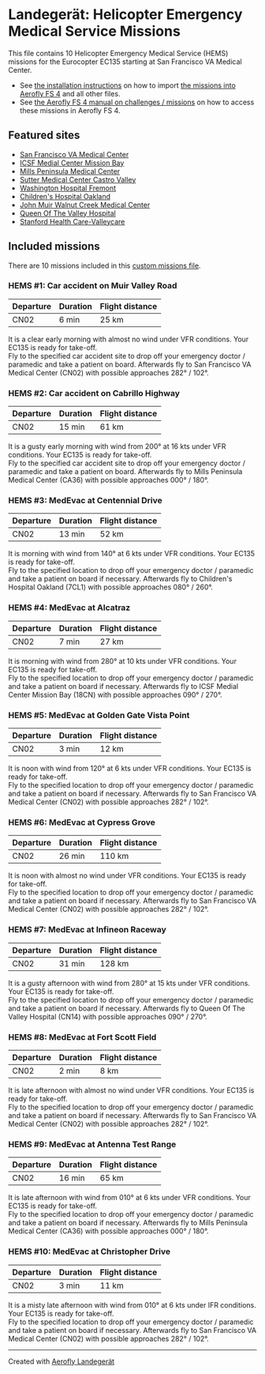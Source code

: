 # Landegerät: Helicopter Emergency Medical Service Missions

This file contains 10 Helicopter Emergency Medical Service (HEMS) missions for the Eurocopter EC135 starting at San Francisco VA Medical Center.

- See [the installation instructions](https://fboes.github.io/aerofly-missions/docs/generic-installation.html) on how to import [the missions into Aerofly FS 4](missions/custom_missions_user.tmc) and all other files.
- See [the Aerofly FS 4 manual on challenges / missions](https://www.aerofly.com/tutorials/missions/) on how to access these missions in Aerofly FS 4.

## Featured sites

- [San Francisco VA Medical Center](https://skyvector.com/airport/CN02)
- [ICSF Medial Center Mission Bay](https://skyvector.com/airport/18CN)
- [Mills Peninsula Medical Center](https://skyvector.com/airport/CA36)
- [Sutter Medical Center Castro Valley](https://skyvector.com/airport/0CA1)
- [Washington Hospital Fremont](https://skyvector.com/airport/CL64)
- [Children's Hospital Oakland ](https://skyvector.com/airport/7CL1)
- [John Muir Walnut Creek Medical Center](https://skyvector.com/airport/CA63)
- [Queen Of The Valley Hospital](https://skyvector.com/airport/CN14)
- [Stanford Health Care-Valleycare](https://skyvector.com/airport/55CA)

## Included missions

There are 10 missions included in this [custom missions file](missions/custom_missions_user.tmc).

### HEMS #1: Car accident on Muir Valley Road

| Departure | Duration | Flight distance |
| --------- | -------- | --------------- |
| CN02      | 6 min    | 25 km           |

It is a clear early morning with almost no wind under VFR conditions. Your EC135 is ready for take-off.  
Fly to the specified car accident site to drop off your emergency doctor / paramedic and take a patient on board. Afterwards fly to San Francisco VA Medical Center (CN02) with possible approaches 282° / 102°.

### HEMS #2: Car accident on Cabrillo Highway

| Departure | Duration | Flight distance |
| --------- | -------- | --------------- |
| CN02      | 15 min   | 61 km           |

It is a gusty early morning with wind from 200° at 16 kts under VFR conditions. Your EC135 is ready for take-off.  
Fly to the specified car accident site to drop off your emergency doctor / paramedic and take a patient on board. Afterwards fly to Mills Peninsula Medical Center (CA36) with possible approaches 000° / 180°.

### HEMS #3: MedEvac at Centennial Drive

| Departure | Duration | Flight distance |
| --------- | -------- | --------------- |
| CN02      | 13 min   | 52 km           |

It is morning with wind from 140° at 6 kts under VFR conditions. Your EC135 is ready for take-off.  
Fly to the specified location to drop off your emergency doctor / paramedic and take a patient on board if necessary. Afterwards fly to Children's Hospital Oakland  (7CL1) with possible approaches 080° / 260°.

### HEMS #4: MedEvac at Alcatraz

| Departure | Duration | Flight distance |
| --------- | -------- | --------------- |
| CN02      | 7 min    | 27 km           |

It is morning with wind from 280° at 10 kts under VFR conditions. Your EC135 is ready for take-off.  
Fly to the specified location to drop off your emergency doctor / paramedic and take a patient on board if necessary. Afterwards fly to ICSF Medial Center Mission Bay (18CN) with possible approaches 090° / 270°.

### HEMS #5: MedEvac at Golden Gate Vista Point

| Departure | Duration | Flight distance |
| --------- | -------- | --------------- |
| CN02      | 3 min    | 12 km           |

It is noon with wind from 120° at 6 kts under VFR conditions. Your EC135 is ready for take-off.  
Fly to the specified location to drop off your emergency doctor / paramedic and take a patient on board if necessary. Afterwards fly to San Francisco VA Medical Center (CN02) with possible approaches 282° / 102°.

### HEMS #6: MedEvac at Cypress Grove

| Departure | Duration | Flight distance |
| --------- | -------- | --------------- |
| CN02      | 26 min   | 110 km          |

It is noon with almost no wind under VFR conditions. Your EC135 is ready for take-off.  
Fly to the specified location to drop off your emergency doctor / paramedic and take a patient on board if necessary. Afterwards fly to San Francisco VA Medical Center (CN02) with possible approaches 282° / 102°.

### HEMS #7: MedEvac at Infineon Raceway

| Departure | Duration | Flight distance |
| --------- | -------- | --------------- |
| CN02      | 31 min   | 128 km          |

It is a gusty afternoon with wind from 280° at 15 kts under VFR conditions. Your EC135 is ready for take-off.  
Fly to the specified location to drop off your emergency doctor / paramedic and take a patient on board if necessary. Afterwards fly to Queen Of The Valley Hospital (CN14) with possible approaches 090° / 270°.

### HEMS #8: MedEvac at Fort Scott Field

| Departure | Duration | Flight distance |
| --------- | -------- | --------------- |
| CN02      | 2 min    | 8 km            |

It is late afternoon with almost no wind under VFR conditions. Your EC135 is ready for take-off.  
Fly to the specified location to drop off your emergency doctor / paramedic and take a patient on board if necessary. Afterwards fly to San Francisco VA Medical Center (CN02) with possible approaches 282° / 102°.

### HEMS #9: MedEvac at Antenna Test Range

| Departure | Duration | Flight distance |
| --------- | -------- | --------------- |
| CN02      | 16 min   | 65 km           |

It is late afternoon with wind from 010° at 6 kts under VFR conditions. Your EC135 is ready for take-off.  
Fly to the specified location to drop off your emergency doctor / paramedic and take a patient on board if necessary. Afterwards fly to Mills Peninsula Medical Center (CA36) with possible approaches 000° / 180°.

### HEMS #10: MedEvac at Christopher Drive

| Departure | Duration | Flight distance |
| --------- | -------- | --------------- |
| CN02      | 3 min    | 11 km           |

It is a misty late afternoon with wind from 010° at 6 kts under IFR conditions. Your EC135 is ready for take-off.  
Fly to the specified location to drop off your emergency doctor / paramedic and take a patient on board if necessary. Afterwards fly to San Francisco VA Medical Center (CN02) with possible approaches 282° / 102°.

---

Created with [Aerofly Landegerät](https://github.com/fboes/aerofly-patterns)
